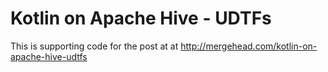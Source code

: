 # Kotlin on Apache Hive - UDTFs
This is supporting code for the post at at http://mergehead.com/kotlin-on-apache-hive-udtfs
